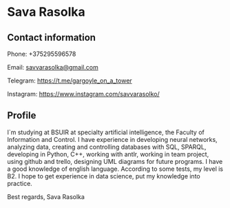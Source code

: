 # Sava Rasolka

## Contact information

Phone: +375295596578

Email: savvarasolka@gmail.com

Telegram: https://t.me/gargoyle_on_a_tower

Instagram: https://www.instagram.com/savvarasolko/

## Profile

I`m studying at BSUIR at specialty artificial intelligence, the Faculty of Information and Control. I have experience in developing neural networks, analyzing data, creating and controlling databases with SQL, SPARQL, developing in Python, C++, working with antlr, working in team project, using github and trello, designing UML diagrams for future programs. 
I have a good knowledge of english language. According to some tests, my level is B2.
I hope to get experience in data science, put my knowledge into practice.

Best regards,
Sava Rasolka
